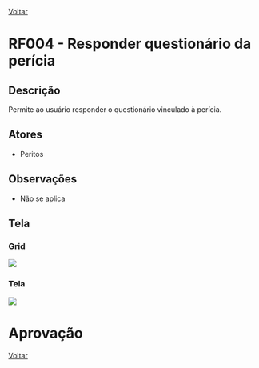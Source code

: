 [Voltar](../req_fun.md)

# RF004 - Responder questionário da perícia

## Descrição

Permite ao usuário responder o questionário vinculado à perícia.

## Atores

- Peritos

## Observações

- Não se aplica

## Tela

### Grid

[![](https://img.plantuml.biz/plantuml/svg/lLB1IWCn4Bqlx3yC53mKgVMWXrAMeeMUYbMFecL8fjkXkyawoO9I-p75WoU_Od_CpRQr5deIT78PPjwRbqpUm7aKxp3p09uod3wNv3nRWy8sZlhElsQKn55031bJmHoMSGHmXMgHYYsDlhQP5MZDBkjp4KUhcdNsJLkmAJ2GTC5mtkt6aMUV4Oo4DMY2swrSjMxqveIQ1CQJyIYE51QX1VViFEKOu1EIwbCnRX7DJG2MJ-tsmI2O21l51MRjTc-32T7PfylMFWyn9AU4gu_gtS8luWtko1MsNcR8RyJRLAhrZ9KzbB52EN3XodeXpTeSUy2S_2aeQnmfJxuKGCq5EyKc1Sfgn4wahmAfbmgHIVedQavgaVne2Ecw_9ByXUXkzguy_PUN7QtlbLT7F_TXynicMEd05uyRp9RLQSmw8AE3kxy0)](https://editor.plantuml.com/uml/lLB1IWCn4Bqlx3yC53mKgVMWXrAMeeMUYbMFecL8fjkXkyawoO9I-p75WoU_Od_CpRQr5deIT78PPjwRbqpUm7aKxp3p09uod3wNv3nRWy8sZlhElsQKn55031bJmHoMSGHmXMgHYYsDlhQP5MZDBkjp4KUhcdNsJLkmAJ2GTC5mtkt6aMUV4Oo4DMY2swrSjMxqveIQ1CQJyIYE51QX1VViFEKOu1EIwbCnRX7DJG2MJ-tsmI2O21l51MRjTc-32T7PfylMFWyn9AU4gu_gtS8luWtko1MsNcR8RyJRLAhrZ9KzbB52EN3XodeXpTeSUy2S_2aeQnmfJxuKGCq5EyKc1Sfgn4wahmAfbmgHIVedQavgaVne2Ecw_9ByXUXkzguy_PUN7QtlbLT7F_TXynicMEd05uyRp9RLQSmw8AE3kxy0)

### Tela

[![](https://www.plantuml.com/plantuml/svg/lLJHIjn057tFLrosK7JgcfYOKXPPf2xqHOj57uH5vJPprS599fsvATXrVwHlfG-b3uL-G_V7cebRiuMiLDjw5vRTv9vpppbpcM3RCLfsg1c0IUFfkueSArEWLIROSdobQHZuzoE5vnPpc0G0Bp6xFBUcAkIEqSR2axFdzISDfi5M-0jogOeIFK2M2ZQYA635ck2GD88aU3EVC_la1rqGIhAmjx_tAiYmz2_WG3ccl6dU9plxbYcyQV0A02OdGjm-V_tZkn2mbNarWxUweg4GSH8d_JWL8e1v2J4Ybrar-pBxR8GOG6OAHnaJLnPGgbAvJ1NdG5hn6ZYI80sGgbnkv2t9-WBT8UNeUNQDfHnKwQhQRfE8KmoO4yDrtNR0o9NpZNCog8sLndPoZf0RppieqR5jT4ORORGPnb6SrdnpbvRaSDwjLQwOciOuZDAciPDxrsIerGVi3A2_644VIA_3jGVDFcfMEG9g9jj2unTXbDneYgD1qZMm_JKvWUQq59iLjzeSILj9kfcaoMOA_Jk2_1sH975zlF1dYEaTEUFjRWs402d3F0-lwbg0j1Jh2z-JPwsv6FeruN8bQqiMpQ_iKrMScM4hSNnq332gb0Eic43PojASJXLWgRHqGONqKVuT1kw7cIxndln3xokmUcyV3y8ShJx0-__ttpizxS4uWhw_BuyVBVPUk_QzHnnAqCu5vDbNwDRXg-D66H-WVe_s6AvXl8D5Hhh-CmscmJOLqg7cdm00)](https://www.plantuml.com/plantuml/svg/lLJHIjn057tFLrosK7JgcfYOKXPPf2xqHOj57uH5vJPprS599fsvATXrVwHlfG-b3uL-G_V7cebRiuMiLDjw5vRTv9vpppbpcM3RCLfsg1c0IUFfkueSArEWLIROSdobQHZuzoE5vnPpc0G0Bp6xFBUcAkIEqSR2axFdzISDfi5M-0jogOeIFK2M2ZQYA635ck2GD88aU3EVC_la1rqGIhAmjx_tAiYmz2_WG3ccl6dU9plxbYcyQV0A02OdGjm-V_tZkn2mbNarWxUweg4GSH8d_JWL8e1v2J4Ybrar-pBxR8GOG6OAHnaJLnPGgbAvJ1NdG5hn6ZYI80sGgbnkv2t9-WBT8UNeUNQDfHnKwQhQRfE8KmoO4yDrtNR0o9NpZNCog8sLndPoZf0RppieqR5jT4ORORGPnb6SrdnpbvRaSDwjLQwOciOuZDAciPDxrsIerGVi3A2_644VIA_3jGVDFcfMEG9g9jj2unTXbDneYgD1qZMm_JKvWUQq59iLjzeSILj9kfcaoMOA_Jk2_1sH975zlF1dYEaTEUFjRWs402d3F0-lwbg0j1Jh2z-JPwsv6FeruN8bQqiMpQ_iKrMScM4hSNnq332gb0Eic43PojASJXLWgRHqGONqKVuT1kw7cIxndln3xokmUcyV3y8ShJx0-__ttpizxS4uWhw_BuyVBVPUk_QzHnnAqCu5vDbNwDRXg-D66H-WVe_s6AvXl8D5Hhh-CmscmJOLqg7cdm00)

# Aprovação

[Voltar](../req_fun.md)
